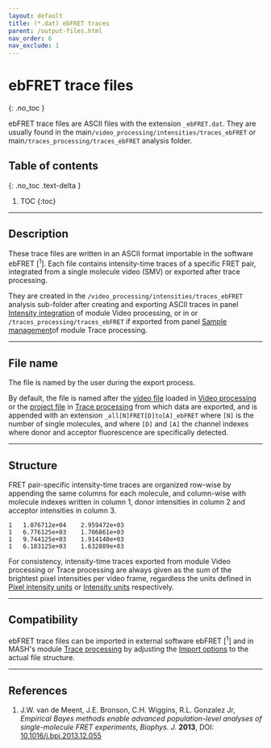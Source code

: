 ```yaml
---
layout: default
title: (*.dat) ebFRET traces
parent: /output-files.html
nav_order: 6
nav_exclude: 1
---
```



# ebFRET trace files
{: .no_toc }

ebFRET trace files are ASCII files with the extension `_ebFRET.dat`. They are usually found in the main`/video_processing/intensities/traces_ebFRET` or main`/traces_processing/traces_ebFRET` analysis folder.

## Table of contents
{: .no_toc .text-delta }

1. TOC
{:toc}


---

## Description

These trace files are written in an ASCII format importable in the software ebFRET [<sup>1</sup>].
Each file contains intensity-time traces of a specific FRET pair, integrated from a single molecule video (SMV) or exported after trace processing.

They are created in the `/video_processing/intensities/traces_ebFRET` analysis sub-folder after creating and exporting ASCII traces in panel 
[Intensity integration](../video-processing/panels/panel-intensity-integration.html#create-and-export-intensity-time-traces) of module Video processing, or in or `/traces_processing/traces_ebFRET` if exported from panel 
[Sample management](../trace-processing/panels/panel-sample-management.html#export-processed-data)of module Trace processing.


---

## File name

The file is named by the user during the export process.

By default, the file is named after the <u>video file</u> loaded in 
[Video processing](../video-processing/panels/area-visualization.html#load-videoimage-file) or the <u>project file</u> in 
[Trace processing](../trace-processing/panels/area-project-management.html#project-list) from which data are exported, and is appended with an extension `_all[N]FRET[D]to[A]_ebFRET` where `[N]` is the number of single molecules, and where `[D]` and `[A]` the channel indexes where donor and acceptor fluorescence are specifically detected.


---

## Structure

FRET pair-specific intensity-time traces are organized row-wise by appending the same columns for each molecule, and column-wise with molecule indexes written in column 1, donor intensities in column 2 and acceptor intensities in column 3.

```
1	1.076712e+04	2.959472e+03
1	6.776125e+03	1.706861e+03
1	9.744125e+03	1.914148e+03
1	6.183125e+03	1.632889e+03
```

For consistency, intensity-time traces exported from module Video processing or Trace processing are always given as the sum of the brightest pixel intensities per video frame, regardless the units defined in
[Pixel intensity units](../video-processing/panels/panel-plot.html#pixel-intensity-units) or 
[Intensity units](../trace-processing/panels/panel-plot.html#intensity-units) respectively.


---

## Compatibility

ebFRET trace files can be imported in external software ebFRET [<sup>1</sup>] and in MASH's module
[Trace processing](../trace-processing/workflow.html#import-single-molecule-data) by adjusting the 
[Import options](../trace-processing/functionalities/set-import-options.html) to the actual file structure.


---

## References

1. J.W. van de Meent, J.E. Bronson, C.H. Wiggins, R.L. Gonzalez Jr, *Empirical Bayes methods enable advanced population-level analyses of single-molecule FRET experiments*, *Biophys. J.* **2013**, DOI: 
[10.1016/j.bpj.2013.12.055](https://dx.doi.org/10.1016%2Fj.bpj.2013.12.055)

